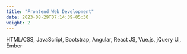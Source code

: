 ```yaml
---
title: "Frontend Web Development"
date: 2023-08-29T07:14:39+05:30
weight: 2
---
```


HTML/CSS, JavaScript, Bootstrap, Angular, React JS, Vue.js, jQuery UI, Ember
